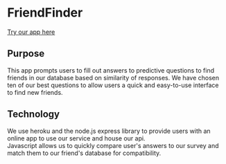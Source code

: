 # FriendFinder
[Try our app here](https://friendsurvey.herokuapp.com/home)

## Purpose
This app prompts users to fill out answers to predictive questions to find friends in our database based on similarity of responses. We have chosen ten of our best questions to allow users a quick and easy-to-use interface to find new friends.

## Technology
We use heroku and the node.js express library to  provide users with an online app to use our service and house our api. 
<br>
Javascript allows us to quickly compare user's answers to our survey and match them to our friend's database for compatibility.


